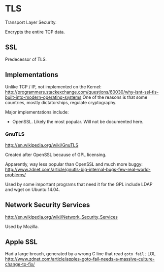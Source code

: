 # TLS

Transport Layer Security.

Encrypts the entire TCP data.

## SSL

Predecessor of TLS.

## Implementations

Unlike TCP / IP, not implemented on the Kernel: <http://programmers.stackexchange.com/questions/60030/why-isnt-ssl-tls-built-into-modern-operating-systems> One of the reasons is that some countries, mostly dictatorships, regulate cryptography.

Major implementations include:

- OpenSSL. Likely the most popular. Will not be documented here.

### GnuTLS

<http://en.wikipedia.org/wiki/GnuTLS>

Created after OpenSSL because of GPL licensing.

Apparently, way less popular than OpenSSL and much more buggy: <http://www.zdnet.com/article/gnutls-big-internal-bugs-few-real-world-problems/>

Used by some important programs that need it for the GPL include LDAP and wget on Ubuntu 14.04.

## Network Security Services

<http://en.wikipedia.org/wiki/Network_Security_Services>

Used by Mozilla.

## Apple SSL

Had a large breach, generated by a wrong C line that read `goto fail;` LOL <http://www.zdnet.com/article/apples-goto-fail-needs-a-massive-culture-change-to-fix/>
